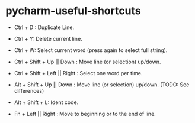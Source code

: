 # pycharm-useful-shortcuts

* Ctrl + D : Duplicate Line.

* Ctrl + Y: Delete current line.

* Ctrl + W: Select current word (press again to select full string).

* Ctrl + Shift + Up || Down : Move line (or selection) up/down.

* Ctrl + Shift + Left || Right : Select one word per time.

* Alt + Shift + Up || Down : Move line (or selection) up/down. (TODO: See differences)

* Alt + Shift + L: Ident code.

* Fn + Left || Right : Move to beginning or to the end of line.
